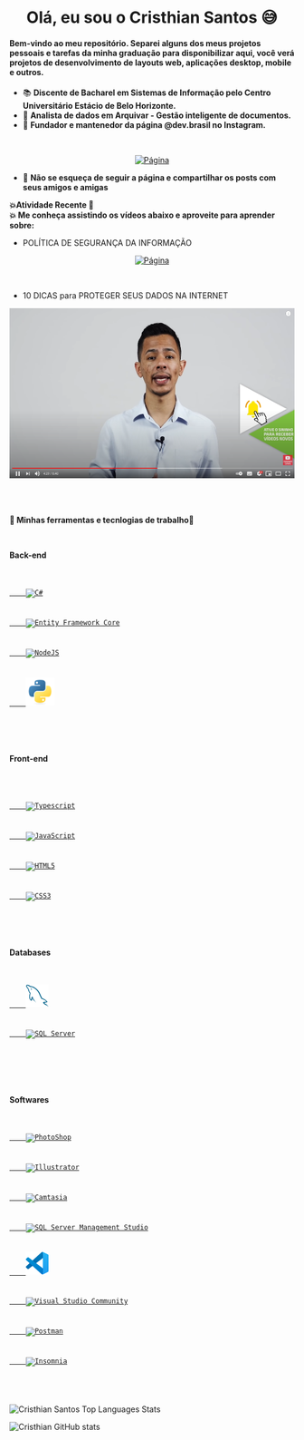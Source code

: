 <h1 align="center">Olá, eu sou o Cristhian Santos 😅</h1>
<h4>Bem-vindo ao meu repositório. Separei alguns dos meus projetos pessoais e tarefas da minha graduação para disponibilizar aqui, você verá projetos de desenvolvimento de layouts web, aplicações desktop, mobile e outros.</h4>

- 📚 **Discente de Bacharel em Sistemas de Informação pelo Centro Universitário Estácio de Belo Horizonte.**
- 📜 **Analista de dados em Arquivar - Gestão inteligente de documentos.**
- 📱 **Fundador e mantenedor da página @dev.brasil no Instagram.**
</br>
<p align="center">
<a title="Instagram" href="https://www.instagram.com/dev.brasil/">
<img align="" alt="Página" src="./instagram-logo.png" width="165" height="150" />
</a>
</p>

- 📱 **Não se esqueça de seguir a página e compartilhar os posts com seus amigos e amigas**


**💥Atividade Recente 🎥**
</br>
**💥 Me conheça assistindo os vídeos abaixo e aproveite para aprender sobre:**
- POLÍTICA DE SEGURANÇA DA INFORMAÇÃO
<p align="center">
<a title="Youtube" href="https://youtu.be/XYJta1kiN5Y">
<img align="" alt="Página" src="./printYoutube.png" width="520" height="300" />
</a>
</p>
</br>

- 10 DICAS para PROTEGER SEUS DADOS NA INTERNET

<p align="center">
<a title="Youtube" href="https://www.youtube.com/watch?v=q2QLv11CFKc&t=1s">
<img align="" alt="Página" src="./print2.png" width="520" height="300" />
</a>
</p>

</br>
</br>

**🔨 Minhas ferramentas e tecnlogias de trabalho🔧**

</br>

**Back-end**

<code>
<a href="https://docs.microsoft.com/en-us/dotnet/csharp/" target="_blank" >
    <img src="https://icongr.am/devicon/csharp-original.svg?size=148&color=currentColor" 
    alt="C#" title="C#" width="40" height="40"/>
</a>
<a href="https://docs.microsoft.com/en-us/ef/core/" target="_blank" >
    <img src="https://github.com/campusMVP/dotnetCoreLogoPack/blob/master/Entity%20Framework%20Core/Bitmap%20RGB/Bitmap-MEDIUM_Entity-Framework-Core-Logo_2colors_Square_Boxed_RGB.png?raw=true" alt="Entity Framework Core" title="Entity Framework Core" width="40" height="40"/>
</a>
<a href="https://nodejs.org/en/" target="_blank" >
    <img src="https://icongr.am/devicon/nodejs-original.svg?size=148&color=currentColor" 
    alt="NodeJS" title="NodeJS" width="40" height="40"/>
</a>
<a href="https://www.python.org/" target="_blank" >
    <img src="https://raw.githubusercontent.com/devicons/devicon/40cd6bc89a299dc50ac289f8e3b071d0dff49d9c/icons/python/python-original.svg" 
    alt="Python" title="Python" width="50" height="50"/>
</a>
</code>
</br>
</br>
</br>

**Front-end**

<code>

<a href="https://www.typescriptlang.org/" target="_blank" >
    <img src="https://icongr.am/devicon/typescript-original.svg?size=148&color=currentColor" alt="Typescript" title="TypeScript" width="40" height="40"/>
</a>
<a href="https://developer.mozilla.org/en-US/docs/Web/JavaScript" target="_blank" >
    <img src="https://icongr.am/devicon/javascript-original.svg?size=148&color=currentColor" alt="JavaScript" title="JavaScript" width="40" height="40"/>
</a>
<a href="https://www.w3schools.com/html/" target="_blank" >
    <img src="https://icongr.am/devicon/html5-original.svg?size=148&color=currentColor" 
    alt="HTML5" title="HTML5" width="40" height="40"/>
</a>
<a href="https://www.w3schools.com/css/default.asp" target="_blank" >
    <img src="https://icongr.am/devicon/css3-original.svg?size=148&color=currentColor" 
    alt="CSS3" title="CSS3" width="40" height="40"/>
</a>
</code>
</br>
</br>
</br>

**Databases**

<code>
<a href="https://www.mysql.com/" target="_blank" >
    <img  alt="MySQL" title="MySQL" width="40" height="40" src="https://raw.githubusercontent.com/devicons/devicon/40cd6bc89a299dc50ac289f8e3b071d0dff49d9c/icons/mysql/mysql-original.svg" />
</a>
<a href="https://docs.microsoft.com/en-us/sql/sql-server/?view=sql-server-ver15" target="_blank" >
    <img  alt="SQL Server" title="SQL Server" width="40" height="40" src="https://camo.githubusercontent.com/130721db6a0d2d2dd6b1ff98a1a530129d382d231de890ac377c790256678ae0/68747470733a2f2f692e70696e696d672e636f6d2f6f726967696e616c732f63372f32382f30632f63373238306362633062646434363038643663303963643839616539633463612e706e67" />
</a>

</code>
</br>
</br>
</br>

**Softwares**

<code>
<a href="https://www.adobe.com/br/products/photoshop.html?sdid=KQPOM&mv=search&ef_id=Cj0KCQjw0caCBhCIARIsAGAfuMzz35LgeZJiM503KdCsGNS70E1Wx1deJjGprlEDLfjV0m1smR8oFSgaArfxEALw_wcB:G:s&s_kwcid=AL!3085!3!442396627382!e!!g!!photoshop!188192502!10077842982&gclid=Cj0KCQjw0caCBhCIARIsAGAfuMzz35LgeZJiM503KdCsGNS70E1Wx1deJjGprlEDLfjV0m1smR8oFSgaArfxEALw_wcB" >
    <img  alt="PhotoShop" title="PhotoShop" width="40" height="40" src="https://www.adobe.com/content/dam/cc/us/en/creativecloud/max2020/mnemonics/photoshop.svg" />
</a>
<a href="https://www.adobe.com/br/products/illustrator.html?sdid=KQPNY&mv=search&ef_id=Cj0KCQjw0caCBhCIARIsAGAfuMwDGSYHyUbIZRKMCRQx8CAlRPeo1wc3ISSmt0FgyDkJVepBzx6aAncaArkCEALw_wcB:G:s&s_kwcid=AL!3085!3!473120541051!e!!g!!illustrator!188190582!10039578942&gclid=Cj0KCQjw0caCBhCIARIsAGAfuMwDGSYHyUbIZRKMCRQx8CAlRPeo1wc3ISSmt0FgyDkJVepBzx6aAncaArkCEALw_wcB" target="_blank" >
    <img  alt="Illustrator" title="Illustrator" width="40" height="40" src="https://www.adobe.com/content/dam/cc/icons/illustrator.svg" />
</a>
<a href="https://www.techsmith.com/store/camtasia?utm_source=google&utm_medium=cpc&utm_campaign=8078758719&utm_content=83164588986&utm_term=camtasia&gclid=Cj0KCQjw0caCBhCIARIsAGAfuMymYkBITAz9ETkJwqz3eZ88Pw7kdkza0H-ft8J3HdpDs5g5EYZi9gkaAmFuEALw_wcB" target="_blank" >
    <img  alt="Camtasia" title="Camtasia" width="40" height="40" src="https://img.utdstc.com/icon/7b8/79e/7b879e1cb53d19b54976e1fbc88d77212e9e55935f092d2839e026a71a9360de:200" />
</a>
<a href="https://docs.microsoft.com/pt-br/sql/ssms/download-sql-server-management-studio-ssms?view=sql-server-ver15" target="_blank" >
    <img  alt="SQL Server Management Studio" title="SQL Server Management Studio" width="40" height="40" src="https://img.stackshare.io/service/7096/809746be-0b96-4af0-aa2f-5d1aeaa82658.png" />
</a>
<a href="https://code.visualstudio.com/docs" target="_blank" >
    <img  alt="Visual Studio Code" title="Visual Studio Code" width="40" height="40" src="https://raw.githubusercontent.com/github/explore/80688e429a7d4ef2fca1e82350fe8e3517d3494d/topics/visual-studio-code/visual-studio-code.png" />
</a>
<a href="https://docs.microsoft.com/en-us/visualstudio/windows/?view=vs-2019&preserve-view=true" target="_blank" >
    <img  alt="Visual Studio Community" title="Visual Studio Community" width="40" height="40" src="https://visualstudio.microsoft.com/wp-content/uploads/2019/06/BrandVisualStudioWin2019-3.svg" />
</a>
<a href="https://www.postman.com/" target="_blank" >
    <img  alt="Postman" title="Postman" width="40" height="40" src="https://lh3.googleusercontent.com/v_bN4wSYKVT8ZX4y7SqTxfD-eFtfL4Df5puacRU3wDu9JX9kNM9OK3XmplVuJK4q-yhr-r0d-3z3shp8GVc0iYY1=w128-h128-e365-rj-sc0x00ffffff" />
</a>
<a href="https://insomnia.rest/" target="_blank" >
    <img  alt="Insomnia" title="Insomnia" width="40" height="40" src="https://user-images.githubusercontent.com/6686410/31217465-6adbbd18-a98d-11e7-9371-26d578182e9d.png" />
</a>
</code>
</p>

</br>
</br>
<img align="center" alt="Cristhian Santos Top Languages Stats" src="https://github-readme-stats.vercel.app/api/top-langs/?username=CristhianFSantos&langs_count=5&theme=radical&layout=compact" />

![Cristhian GitHub stats](https://github-readme-stats.vercel.app/api?username=CristhianFSantos&show_icons=true&theme=radical)
